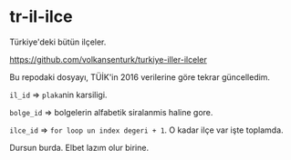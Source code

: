 # tr-il-ilce
Türkiye'deki bütün ilçeler.


https://github.com/volkansenturk/turkiye-iller-ilceler

Bu repodaki dosyayı, TÜİK'in 2016 verilerine göre tekrar güncelledim. 

`il_id`    => `plaka`nin karsiligi.

`bolge_id` => bolgelerin alfabetik siralanmis haline gore.

`ilce_id`  => `for loop un index degeri + 1`. O kadar ilçe var işte toplamda.


Dursun burda. Elbet lazım olur birine. 
